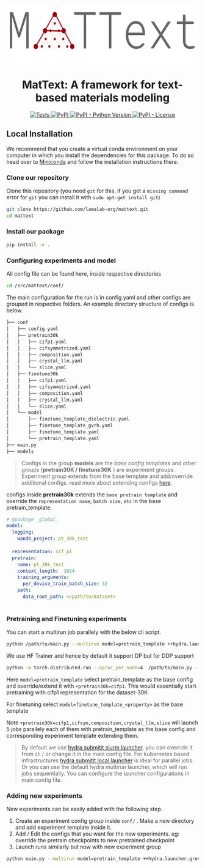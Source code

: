 
<p align="center">
  <img src="https://github.com/lamalab-org/mattext/raw/main/docs/static/logo.png" height="150">
</p>


<h1 align="center">
  MatText: A framework for text-based materials modeling
</h1>

<p align="center">
    <a href="https://github.com/lamalab-org/mattext/actions/workflows/tests.yml">
        <img alt="Tests" src="https://github.com/lamalab-org/mattext/workflows/Tests/badge.svg" />
    </a>
    <a href="https://pypi.org/project/mattext">
        <img alt="PyPI" src="https://img.shields.io/pypi/v/mattext" />
    </a>
    <a href="https://pypi.org/project/mattext">
        <img alt="PyPI - Python Version" src="https://img.shields.io/pypi/pyversions/mattext" />
    </a>
    <a href="https://github.com/lamalab-org/mattext/blob/main/LICENSE">
        <img alt="PyPI - License" src="https://img.shields.io/pypi/l/mattext" />
    </a>
</p>



## Local Installation

We recommend that you create a virtual conda environment on your computer in which you install the dependencies for this package. To do so head over to [Miniconda](https://docs.conda.io/en/latest/miniconda.html) and follow the installation instructions there.


### Clone our repository

Clone this repository (you need `git` for this, if you get a `missing command` error for `git` you can install it with `sudo apt-get install git`)

```bash
git clone https://github.com/lamalab-org/mattext.git
cd mattext
```

### Install our package


```bash
pip install -e .
```


### Configuring experiments and model

All config file can be found here, inside respective directories
```bash
cd /src/mattext/conf/
```
The main configuration for the run is in config.yaml and other configs are grouped in respective folders. An example directory structure of configs is below.
```bash
├── conf
│   ├── config.yaml
│   ├── pretrain30k
│   │   ├── cifp1.yaml
│   │   ├── cifsymmetrized.yaml
│   │   ├── composition.yaml
│   │   ├── crystal_llm.yaml
│   │   └── slice.yaml
│   ├── finetune30k
│   │   ├── cifp1.yaml
│   │   ├── cifsymmetrized.yaml
│   │   ├── composition.yaml
│   │   ├── crystal_llm.yaml
│   │   └── slice.yaml
│   └── model
│       ├── finetune_template_dielectric.yaml
│       ├── finetune_template_gvrh.yaml
│       ├── finetune_template.yaml
│       └── pretrain_template.yaml
├── main.py
├── models
```

>Configs in the group __models__ are the _base config templates_ and other groups (__pretrain30K / finetune30K__ ) are experiment groups. Experiment group extends from the base template and add/override additional configs. read more about extending configs [here](https://hydra.cc/docs/patterns/extending_configs/).


configs inside __pretrain30k__ extends the `base pretrain template` and override the   `representation name`, `batch size`, `etc` in the base pretrain_template.
```yaml
# @package _global_
model:
  logging:
    wandb_project: pt_30k_test
  
  representation: cif_p1
  pretrain:
    name: pt_30k_test
    context_length:  1024
    training_arguments:
      per_device_train_batch_size: 32
    path:
      data_root_path: </path/to/dataset>
      
```

### Pretraining and Finetuning experiments

You can start a multirun job parallely with the below cli script. 

```bash
python /path/to/main.py --multirun model=pretrain_template ++hydra.launcher.gres=gpu:1 +pretrain30k=cifp1,cifsym,composition,crystal_llm,slice

```
We use HF Trainer and hence by default it support DP but for DDP support 
```bash
python -m torch.distributed.run --nproc_per_node=4  /path/to/main.py --multirun model=pretrain_template ++hydra.launcher.gres=gpu:1 +pretrain30k=cifp1,cifsym,composition,crystal_llm,slice

```

Here `model=pretrain_template` select pretrain_template as the base config and override/extend it with `+pretrain30k=cifp1`. This would essentially start pretraining with cifp1 representation for the dataset-30K

For finetuning select `model=finetune_template_<property>` as the base template

Note `+pretrain30k=cifp1,cifsym,composition,crystal_llm,slice` will launch 5 jobs parallely each of them with pretrain_template as the base config and corresponding experiment template extending them.

>By default we use [hydra submitit slurm launcher](https://hydra.cc/docs/plugins/submitit_launcher/). you can override it from cli / or change it in the main config file. For kubernetes based infrastructures [hydra submitit local launcher](https://hydra.cc/docs/plugins/submitit_launcher/) is ideal for parallel jobs. Or you can use the default hydra multirun launcher, which will run jobs sequentially.
You can configure the launcher configurations in main config file.

### Adding new experiments
New experiments can be easily added with the following step. 

1. Create an experiment config group inside `conf/` . Make a new directory and add experiment template inside it. 
2. Add / Edit the configs that you want for the new experiments. eg: override the pretrain checkpoints to new pretrained checkpoint
3. Launch runs similarly but now with new experiment group 

```bash
python main.py --multirun model=pretrain_template ++hydra.launcher.gres=gpu:1 +<new_exp_group>=<new_exp_template_1>,<new_exp_template_2>, ..

```
<!-- 
### Run with Docker 

Build Docker image

```bash 
cd docker
docker build --build-arg GITHUB_PAT=<your_token> -t mattext .
```

```bash
docker exec -it --gpus all -v /path/to/host/mattext:/app/mattext/ mattext python main.py hydra/launcher=submitit_local --multirun +pretrain30k=cifp1,cifsym,composition,crystal_llm,slice

``` -->